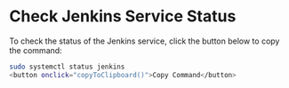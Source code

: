 # Check Jenkins Service Status

To check the status of the Jenkins service, click the button below to copy the command:

```bash
sudo systemctl status jenkins
<button onclick="copyToClipboard()">Copy Command</button>


